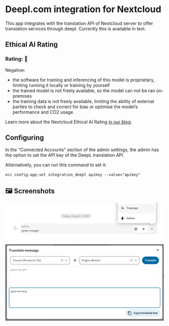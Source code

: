 # Deepl.com integration for Nextcloud

This app integrates with the translation API of Nextcloud server to offer translation services through deepl. Currently this is available in text.

## Ethical AI Rating
### Rating: 🔴

Negative:
* the software for training and inferencing of this model is proprietary, limiting running it locally or training by yourself
* the trained model is not freely available, so the model can not be ran on-premises
* the training data is not freely available, limiting the ability of external parties to check and correct for bias or optimise the model’s performance and CO2 usage.

Learn more about the Nextcloud Ethical AI Rating [in our blog](https://nextcloud.com/blog/nextcloud-ethical-ai-rating/).

## Configuring

In the "Connected Accounts" section of the admin settings, the admin has the option to set the API key of the DeepL translation API.

Alternatively, you can run this command to set it:
```
occ config:app:set integration_deepl apikey --value="apikey"
```

## 🖼️ Screenshots

![DeepL translation in Talk app](img/screenshot1.png)

![Translate from German to English](img/screenshot2.png)
